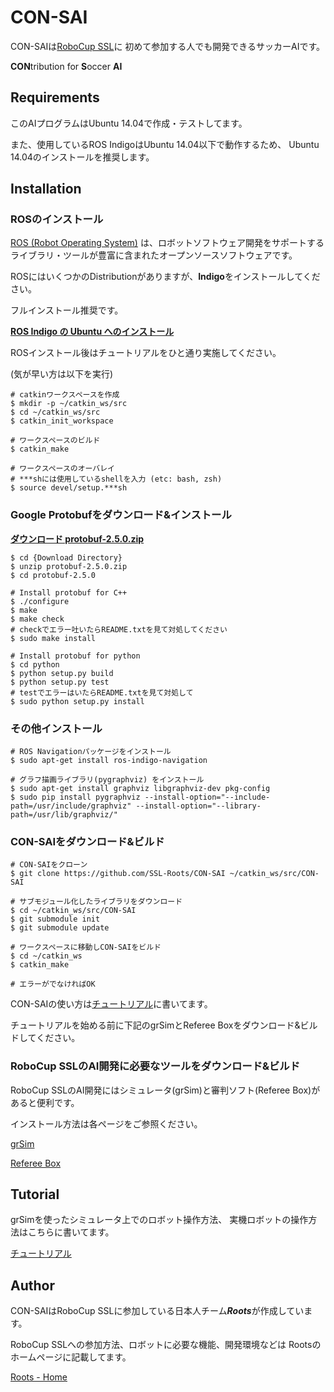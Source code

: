# CON-SAI
CON-SAIは[RoboCup SSL](http://wiki.robocup.org/Small_Size_League)に
初めて参加する人でも開発できるサッカーAIです。

**CON**tribution for **S**occer **AI**

## Requirements
このAIプログラムはUbuntu 14.04で作成・テストしてます。

また、使用しているROS IndigoはUbuntu 14.04以下で動作するため、
Ubuntu 14.04のインストールを推奨します。

## Installation

### ROSのインストール
[ROS (Robot Operating System)](http://wiki.ros.org/ja)
は、ロボットソフトウェア開発をサポートする
ライブラリ・ツールが豊富に含まれたオープンソースソフトウェアです。

ROSにはいくつかのDistributionがありますが、**Indigo**をインストールしてください。

フルインストール推奨です。

[**ROS Indigo の Ubuntu へのインストール**](
http://wiki.ros.org/ja/indigo/Installation/Ubuntu
)


ROSインストール後はチュートリアルをひと通り実施してください。

(気が早い方は以下を実行)

```
# catkinワークスペースを作成
$ mkdir -p ~/catkin_ws/src
$ cd ~/catkin_ws/src
$ catkin_init_workspace

# ワークスペースのビルド
$ catkin_make

# ワークスペースのオーバレイ
# ***shには使用しているshellを入力 (etc: bash, zsh)
$ source devel/setup.***sh 

```


### Google Protobufをダウンロード&インストール

[**ダウンロード protobuf-2.5.0.zip**](
https://github.com/google/protobuf/releases/download/v2.5.0/protobuf-2.5.0.zip
)

```
$ cd {Download Directory}
$ unzip protobuf-2.5.0.zip
$ cd protobuf-2.5.0

# Install protobuf for C++
$ ./configure
$ make
$ make check 
# checkでエラー吐いたらREADME.txtを見て対処してください
$ sudo make install
    
# Install protobuf for python
$ cd python
$ python setup.py build
$ python setup.py test
# testでエラーはいたらREADME.txtを見て対処して
$ sudo python setup.py install
```

### その他インストール
```
# ROS Navigationパッケージをインストール
$ sudo apt-get install ros-indigo-navigation
    
# グラフ描画ライブラリ(pygraphviz) をインストール
$ sudo apt-get install graphviz libgraphviz-dev pkg-config
$ sudo pip install pygraphviz --install-option="--include-path=/usr/include/graphviz" --install-option="--library-path=/usr/lib/graphviz/"
```

### CON-SAIをダウンロード&ビルド
```
# CON-SAIをクローン
$ git clone https://github.com/SSL-Roots/CON-SAI ~/catkin_ws/src/CON-SAI

# サブモジュール化したライブラリをダウンロード
$ cd ~/catkin_ws/src/CON-SAI
$ git submodule init
$ git submodule update

# ワークスペースに移動しCON-SAIをビルド
$ cd ~/catkin_ws
$ catkin_make

# エラーがでなければOK
```

CON-SAIの使い方は[チュートリアル](Tutorial.md)に書いてます。

チュートリアルを始める前に下記のgrSimとReferee Boxをダウンロード&ビルドしてください。

### RoboCup SSLのAI開発に必要なツールをダウンロード&ビルド

RoboCup SSLのAI開発にはシミュレータ(grSim)と審判ソフト(Referee Box)があると便利です。

インストール方法は各ページをご参照ください。

[grSim](https://github.com/RoboCup-SSL/grSim)

[Referee Box](https://github.com/RoboCup-SSL/ssl-refbox)

## Tutorial

grSimを使ったシミュレータ上でのロボット操作方法、
実機ロボットの操作方法はこちらに書いてます。

[チュートリアル](Tutorial.md)


## Author

CON-SAIはRoboCup SSLに参加している日本人チーム***Roots***が作成しています。

RoboCup SSLへの参加方法、ロボットに必要な機能、開発環境などは
Rootsのホームページに記載してます。


[Roots - Home](https://github.com/SSL-Roots/Roots_home/wiki)
